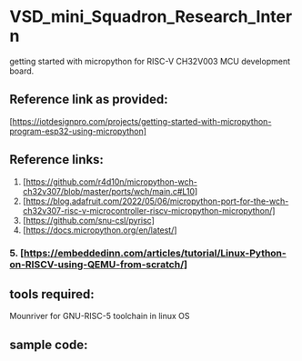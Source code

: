 # VSD_mini_Squadron_Research_Intern
getting started with micropython for RISC-V CH32V003 MCU development board.
## Reference link as provided:
[https://iotdesignpro.com/projects/getting-started-with-micropython-program-esp32-using-micropython]
## Reference links:
1.  [https://github.com/r4d10n/micropython-wch-ch32v307/blob/master/ports/wch/main.c#L10]
2.  [https://blog.adafruit.com/2022/05/06/micropython-port-for-the-wch-ch32v307-risc-v-microcontroller-riscv-micropython-micropython/]
3.  [https://github.com/snu-csl/pyrisc]
4.  [https://docs.micropython.org/en/latest/]
### 5.  [https://embeddedinn.com/articles/tutorial/Linux-Python-on-RISCV-using-QEMU-from-scratch/]
## tools required:
Mounriver for GNU-RISC-5 toolchain in linux OS

## sample code:

```python

```

```


